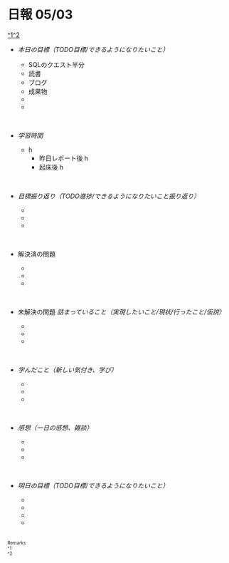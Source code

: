 # 日報 05/03
[^1](#remarks)[^2](#remarks)


- *本日の目標（TODO目標/できるようになりたいこと）*

  - SQLのクエスト半分
  - 読書
  - ブログ
  - 成果物
  - 
  - 
  



<br>


- *学習時間*

  - h 
    - 昨日レポート後 h
    - 起床後 h


<br>


- *目標振り返り（TODO進捗/できるようになりたいこと振り返り）*

  - 
  - 
  - 


<br>


- 解決済の問題

  - 
  - 
  - 


<br>


- 未解決の問題 *詰まっていること（実現したいこと/現状/行ったこと/仮説）*

  - 
  - 
  - 


<br>


- *学んだこと（新しい気付き、学び）*

  - 
  - 
  - 


<br>


- *感想（一日の感想、雑談）*

  - 
  - 
  - 


<br>


- *明日の目標（TODO目標/できるようになりたいこと）*

  - 
  - 
  - 
  - 
  

<!-- end -->

<br>


<span id="remarks" style="font-size:x-small">
  Remarks<br>
  ^1 <br>
  ^2 <br>
</span>


<br>

